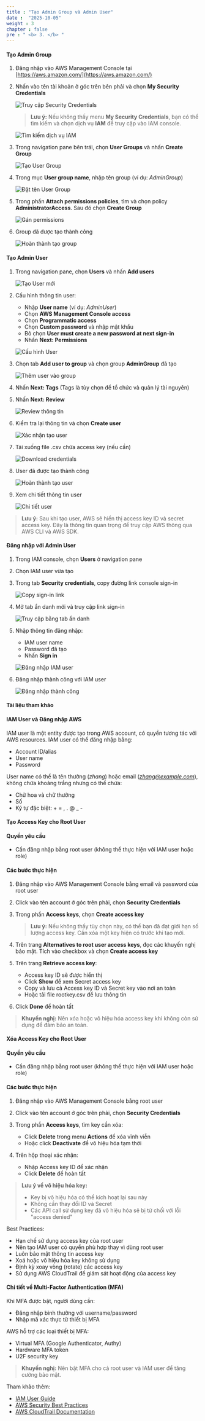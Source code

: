 ```yaml
---
title : "Tạo Admin Group và Admin User"
date :  "2025-10-05" 
weight : 3
chapter : false
pre : " <b> 3. </b> "
---
```



#### Tạo Admin Group

1. Đăng nhập vào AWS Management Console tại [https://aws.amazon.com/](https://aws.amazon.com/)

2. Nhấn vào tên tài khoản ở góc trên bên phải và chọn **My Security Credentials**

   ![Truy cập Security Credentials](/images/01/0001.png)

   > **Lưu ý:** Nếu không thấy menu **My Security Credentials**, bạn có thể tìm kiếm và chọn dịch vụ **IAM** để truy cập vào IAM console.

   ![Tìm kiếm dịch vụ IAM](/images/01/0002.png)

3. Trong navigation pane bên trái, chọn **User Groups** và nhấn **Create Group**

   ![Tạo User Group](/images/01/0003.png)

4. Trong mục **User group name**, nhập tên group (ví dụ: *AdminGroup*)

   ![Đặt tên User Group](/images/01/0004.png)

5. Trong phần **Attach permissions policies**, tìm và chọn policy **AdministratorAccess**. Sau đó chọn **Create Group**

   ![Gán permissions](/images/01/0005.png)

6. Group đã được tạo thành công

   ![Hoàn thành tạo group](/images/01/0006.png)

#### Tạo Admin User 

1. Trong navigation pane, chọn **Users** và nhấn **Add users**

   ![Tạo User mới](/images/02/0001.png)

2. Cấu hình thông tin user:
   - Nhập **User name** (ví dụ: *AdminUser*)
   - Chọn **AWS Management Console access**
   - Chọn **Programmatic access** 
   - Chọn **Custom password** và nhập mật khẩu
   - Bỏ chọn **User must create a new password at next sign-in**
   - Nhấn **Next: Permissions**

   ![Cấu hình User](/images/02/0002.png)

3. Chọn tab **Add user to group** và chọn group **AdminGroup** đã tạo

   ![Thêm user vào group](/images/02/0003.png)

4. Nhấn **Next: Tags** (Tags là tùy chọn để tổ chức và quản lý tài nguyên)

5. Nhấn **Next: Review**

   ![Review thông tin](/images/02/0004.png)

6. Kiểm tra lại thông tin và chọn **Create user**

   ![Xác nhận tạo user](/images/02/0005.png)

7. Tải xuống file .csv chứa access key (nếu cần)

   ![Download credentials](/images/02/0006.png)

8. User đã được tạo thành công

   ![Hoàn thành tạo user](/images/02/0007.png)

9. Xem chi tiết thông tin user

   ![Chi tiết user](/images/02/0008.png)

> **Lưu ý:** Sau khi tạo user, AWS sẽ hiển thị access key ID và secret access key. Đây là thông tin quan trọng để truy cập AWS thông qua AWS CLI và AWS SDK.

#### Đăng nhập với Admin User

1. Trong IAM console, chọn **Users** ở navigation pane
2. Chọn IAM user vừa tạo
3. Trong tab **Security credentials**, copy đường link console sign-in

   ![Copy sign-in link](/images/03/0001.png)

4. Mở tab ẩn danh mới và truy cập link sign-in

   ![Truy cập bằng tab ẩn danh](/images/03/0002.png)

5. Nhập thông tin đăng nhập:
   - IAM user name
   - Password đã tạo
   - Nhấn **Sign in**

   ![Đăng nhập IAM user](/images/03/0003.png)

6. Đăng nhập thành công với IAM user

   ![Đăng nhập thành công](/images/03/0004.png)

#### Tài liệu tham khảo

#### IAM User và Đăng nhập AWS

IAM user là một entity được tạo trong AWS account, có quyền tương tác với AWS resources. IAM user có thể đăng nhập bằng:
- Account ID/alias 
- User name
- Password

User name có thể là tên thường (*zhang*) hoặc email (*zhang@example.com*), không chứa khoảng trắng nhưng có thể chứa:
- Chữ hoa và chữ thường
- Số
- Ký tự đặc biệt: + = , . @ _ -


#### Tạo Access Key cho Root User

#### Quyền yêu cầu

- Cần đăng nhập bằng root user (không thể thực hiện với IAM user hoặc role)

#### Các bước thực hiện

1. Đăng nhập vào AWS Management Console bằng email và password của root user

2. Click vào tên account ở góc trên phải, chọn **Security Credentials**

3. Trong phần **Access keys**, chọn **Create access key**

   > **Lưu ý:** Nếu không thấy tùy chọn này, có thể bạn đã đạt giới hạn số lượng access key. Cần xóa một key hiện có trước khi tạo mới.

4. Trên trang **Alternatives to root user access keys**, đọc các khuyến nghị bảo mật. Tích vào checkbox và chọn **Create access key**

5. Trên trang **Retrieve access key**:
   - Access key ID sẽ được hiển thị
   - Click **Show** để xem Secret access key
   - Copy và lưu cả Access key ID và Secret key vào nơi an toàn
   - Hoặc tải file rootkey.csv để lưu thông tin

6. Click **Done** để hoàn tất

> **Khuyến nghị:** Nên xóa hoặc vô hiệu hóa access key khi không còn sử dụng để đảm bảo an toàn.

#### Xóa Access Key cho Root User

#### Quyền yêu cầu

- Cần đăng nhập bằng root user (không thể thực hiện với IAM user hoặc role)

#### Các bước thực hiện

1. Đăng nhập vào AWS Management Console bằng root user

2. Click vào tên account ở góc trên phải, chọn **Security Credentials**

3. Trong phần **Access keys**, tìm key cần xóa:
   - Click **Delete** trong menu **Actions** để xóa vĩnh viễn
   - Hoặc click **Deactivate** để vô hiệu hóa tạm thời

4. Trên hộp thoại xác nhận:
   - Nhập Access key ID để xác nhận
   - Click **Delete** để hoàn tất

> **Lưu ý về vô hiệu hóa key:**
> - Key bị vô hiệu hóa có thể kích hoạt lại sau này
> - Không cần thay đổi ID và Secret
> - Các API call sử dụng key đã vô hiệu hóa sẽ bị từ chối với lỗi "access denied"

Best Practices:
- Hạn chế sử dụng access key của root user
- Nên tạo IAM user có quyền phù hợp thay vì dùng root user
- Luôn bảo mật thông tin access key
- Xoá hoặc vô hiệu hóa key không sử dụng
- Định kỳ xoay vòng (rotate) các access key
- Sử dụng AWS CloudTrail để giám sát hoạt động của access key

#### Chi tiết về Multi-Factor Authentication (MFA)

Khi MFA được bật, người dùng cần:
- Đăng nhập bình thường với username/password
- Nhập mã xác thực từ thiết bị MFA

AWS hỗ trợ các loại thiết bị MFA:
- Virtual MFA (Google Authenticator, Authy)  
- Hardware MFA token
- U2F security key

> **Khuyến nghị:** Nên bật MFA cho cả root user và IAM user để tăng cường bảo mật.

Tham khảo thêm:
- [IAM User Guide](https://docs.aws.amazon.com/IAM/latest/UserGuide/)
- [AWS Security Best Practices](https://aws.amazon.com/security/security-learning/)
- [AWS CloudTrail Documentation](https://docs.aws.amazon.com/cloudtrail/)